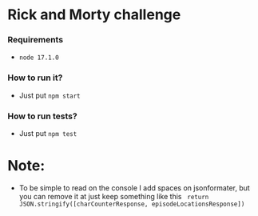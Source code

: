 # Rick and Morty challenge

### Requirements
- `node 17.1.0`

### How to run it?

- Just put `npm start`

### How to run tests?

- Just put `npm test`

# Note:
- To be simple to read on the console I add spaces on jsonformater, but you can remove it at just keep something like this
` return JSON.stringify([charCounterResponse, episodeLocationsResponse])`
